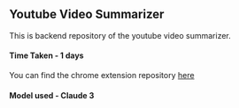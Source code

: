 ## Youtube Video Summarizer

This is backend repository of the youtube video summarizer. 

#### Time Taken - 1 days

You can find the chrome extension repository 
[here](https://github.com/karanch577/yt-summarizer-chrome-extension)

#### Model used - Claude 3